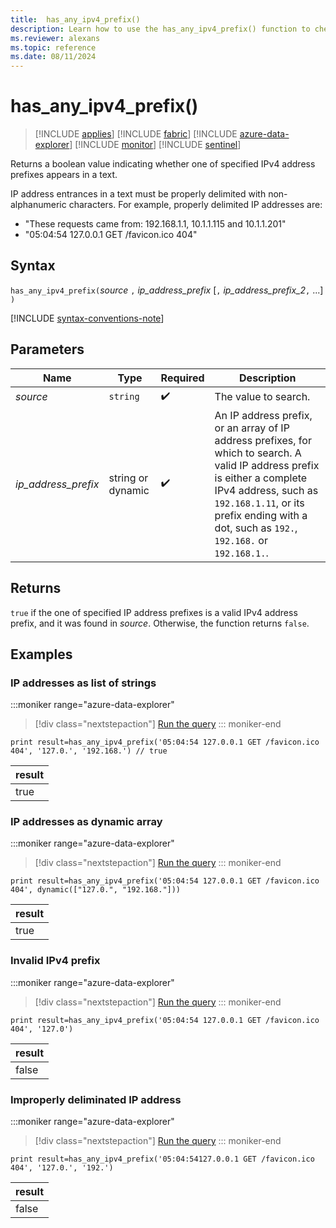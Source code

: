 ```yaml
---
title:  has_any_ipv4_prefix()
description: Learn how to use the has_any_ipv4_prefix() function to check if any IPv4 address prefixes appear in the text.
ms.reviewer: alexans
ms.topic: reference
ms.date: 08/11/2024
---
```

# has_any_ipv4_prefix()

> [!INCLUDE [applies](../includes/applies-to-version/applies.md)] [!INCLUDE [fabric](../includes/applies-to-version/fabric.md)] [!INCLUDE [azure-data-explorer](../includes/applies-to-version/azure-data-explorer.md)] [!INCLUDE [monitor](../includes/applies-to-version/monitor.md)] [!INCLUDE [sentinel](../includes/applies-to-version/sentinel.md)]

Returns a boolean value indicating whether one of specified IPv4 address prefixes appears in a text.

IP address entrances in a text must be properly delimited with non-alphanumeric characters. For example, properly delimited IP addresses are:

* "These requests came from: 192.168.1.1, 10.1.1.115 and 10.1.1.201"
* "05:04:54 127.0.0.1 GET /favicon.ico 404"

## Syntax

`has_any_ipv4_prefix(`*source* `,` *ip_address_prefix* [`,` *ip_address_prefix_2*`,` ...] `)`  

[!INCLUDE [syntax-conventions-note](../includes/syntax-conventions-note.md)]

## Parameters

| Name | Type | Required | Description |
|--|--|--|--|
| *source*| `string` |  :heavy_check_mark: | The value to search.|
| *ip_address_prefix*| string or dynamic |  :heavy_check_mark: | An IP address prefix, or an array of IP address prefixes, for which to search. A valid IP address prefix is either a complete IPv4 address, such as `192.168.1.11`, or its prefix ending with a dot, such as `192.`, `192.168.` or `192.168.1.`.|

## Returns

`true` if the one of specified IP address prefixes is a valid IPv4 address prefix, and it was found in *source*. Otherwise, the function returns `false`.

## Examples

### IP addresses as list of strings

:::moniker range="azure-data-explorer"
> [!div class="nextstepaction"]
> <a href="https://dataexplorer.azure.com/clusters/help/databases/Samples?query=H4sIAAAAAAAAAysoyswrUShKLS7NKbHNSCyOT8yrjM8sKDOJLyhKTcus0FA3MLUyMLEyNVEwNDLXMwBCQwV31xAF/bTEsszk/Dw9IKFgYmCirqOgDlEBZlka6RmaWeipayro6yuUFJWmAgAUwkzUaQAAAA==" target="_blank">Run the query</a>
::: moniker-end

```kusto
print result=has_any_ipv4_prefix('05:04:54 127.0.0.1 GET /favicon.ico 404', '127.0.', '192.168.') // true

```

|result|
|--|
|true|

### IP addresses as dynamic array

:::moniker range="azure-data-explorer"
> [!div class="nextstepaction"]
> <a href="https://dataexplorer.azure.com/clusters/help/databases/Samples?query=H4sIAAAAAAAAAysoyswrUShKLS7NKbHNSCyOT8yrjM8sKDOJLyhKTcus0FA3MLUyMLEyNVEwNDLXMwBCQwV31xAF/bTEsszk/Dw9IKFgYmCirqOQUpmXmJuZrBGtBFGqpKOgZGhppGdoZqGnFKupCQARxDvmbAAAAA==" target="_blank">Run the query</a>
::: moniker-end

```kusto
print result=has_any_ipv4_prefix('05:04:54 127.0.0.1 GET /favicon.ico 404', dynamic(["127.0.", "192.168."]))
```

|result|
|--|
|true|

### Invalid IPv4 prefix

:::moniker range="azure-data-explorer"
> [!div class="nextstepaction"]
> <a href="https://dataexplorer.azure.com/clusters/help/databases/Samples?query=H4sIAAAAAAAAAysoyswrUShKLS7NKbHNSCyOT8yrjM8sKDOJLyhKTcus0FA3MLUyMLEyNVEwNDLXMwBCQwV31xAF/bTEsszk/Dw9IKFgYmCirqOgDlahrgkA7mfKHVQAAAA=" target="_blank">Run the query</a>
::: moniker-end

```kusto
print result=has_any_ipv4_prefix('05:04:54 127.0.0.1 GET /favicon.ico 404', '127.0')
```

|result|
|--|
|false|

### Improperly deliminated IP address

:::moniker range="azure-data-explorer"
> [!div class="nextstepaction"]
> <a href="https://dataexplorer.azure.com/clusters/help/databases/Samples?query=H4sIAAAAAAAAAysoyswrUShKLS7NKbHNSCyOT8yrjM8sKDOJLyhKTcus0FA3MLUyMLEyNTE0MtczAEJDBXfXEAX9tMSyzOT8PD0goWBiYKKuo6AOUQFmWRrpqWsCACl5RqJcAAAA" target="_blank">Run the query</a>
::: moniker-end

```kusto
print result=has_any_ipv4_prefix('05:04:54127.0.0.1 GET /favicon.ico 404', '127.0.', '192.')
```

|result|
|--|
|false|
